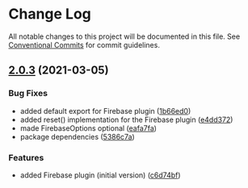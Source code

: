 # Change Log

All notable changes to this project will be documented in this file.
See [Conventional Commits](https://conventionalcommits.org) for commit guidelines.

## [2.0.3](https://github.com/iterativelyhq/itly-sdk/compare/v2.0.2...v2.0.3) (2021-03-05)


### Bug Fixes

* added default export for Firebase plugin ([1b66ed0](https://github.com/iterativelyhq/itly-sdk/commit/1b66ed094c1924a725a76874538c5605049b628e))
* added reset() implementation for the Firebase plugin ([e4dd372](https://github.com/iterativelyhq/itly-sdk/commit/e4dd372c49af6c221734b1f3469880fabf7c42ac))
* made FirebaseOptions optional ([eafa7fa](https://github.com/iterativelyhq/itly-sdk/commit/eafa7fa15d82db51aa324338f7457257e2078e77))
* package dependencies ([5386c7a](https://github.com/iterativelyhq/itly-sdk/commit/5386c7ac7c9c9499b390e584a0ef4a3030dc1f94))


### Features

* added Firebase plugin (initial version) ([c6d74bf](https://github.com/iterativelyhq/itly-sdk/commit/c6d74bf548358b856385821f66f5110f84eef55b))
